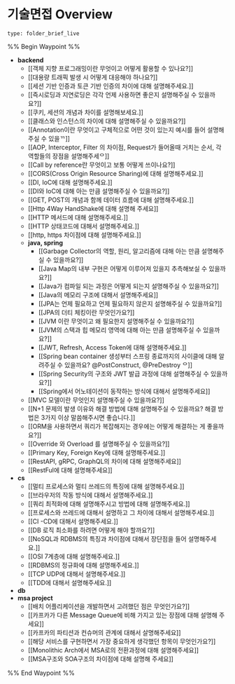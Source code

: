 # 기술면접 Overview
 
```ccard
type: folder_brief_live
```
 

%% Begin Waypoint %%
- **backend**
	- [[객체 지향 프로그래밍이란 무엇이고 어떻게 활용할 수 있나요?]]
	- [[대용량 트래픽 발생 시 어떻게 대응해야 하나요?]]
	- [[세션 기반 인증과 토큰 기반 인증의 차이에 대해 설명해주세요.]]
	- [[즉시로딩과 지연로딩은 각각 언제 사용하면 좋은지 설명해주실 수 있을까요?]]
	- [[쿠키, 세션의 개념과 차이를 설명해보세요.]]
	- [[클래스와 인스턴스의 차이에 대해 설명해주실 수 있을까요?]]
	- [[Annotation이란 무엇이고 구체적으로 어떤 것이 있는지 예시를 들어 설명해주실 수 있을ᄁ]]
	- [[AOP, Interceptor, Filter 의 차이점, Request가 들어올때 거치는 순서, 각 역할들의 장점을 설명해주세ᄋ]]
	- [[Call by reference란 무엇이고 보통 어떻게 쓰이나요?]]
	- [[CORS(Cross Origin Resource Sharing)에 대해 설명해주세요.]]
	- [[DI, IoC에 대해 설명해주세요.]]
	- [[DI와 IoC에 대해 아는 만큼 설명해주실 수 있을까요?]]
	- [[GET, POST의 개념과 함께 데이터 흐름에 대해 설명해주세요.]]
	- [[Http 4Way HandShake에 대해 설명해 주세요]]
	- [[HTTP 메서드에 대해 설명해주세요.]]
	- [[HTTP 상태코드에 대해서 설명해주세요.]]
	- [[http, https 차이점에 대해 설명해주세요.]]
	- **java, spring**
		- [[Garbage Collector의 역할, 원리, 알고리즘에 대해 아는 만큼 설명해주실 수 있을까요?]]
		- [[Java Map의 내부 구현은 어떻게 이루어져 있을지 추측해보실 수 있을까요?]]
		- [[Java가 컴파일 되는 과정은 어떻게 되는지 설명해주실 수 있을까요?]]
		- [[Java의 메모리 구조에 대해서 설명해주세요]]
		- [[JPA는 언제 필요하고 언제 필요하지 않은지 설명해주실 수 있을까요?]]
		- [[JPA의 더티 체킹이란 무엇인가요?]]
		- [[JVM 이란 무엇이고 왜 필요한지 설명해주실 수 있을까요?]]
		- [[JVM의 스택과 힙 메모리 영역에 대해 아는 만큼 설명해주실 수 있을까요?]]
		- [[JWT, Refresh, Access Token에 대해 설명해주세요.]]
		- [[Spring bean container 생성부터 스프링 종료까지의 사이클에 대해 알려주실 수 있을까요? @PostConstruct, @PreDestroy ᄋ]]
		- [[Spring Security의 구조와 JWT 발급 과정에 대해 설명해주실 수 있을까요?]]
		- [[Spring에서 어노테이션이 동작하는 방식에 대해서 설명해주세요]]
	- [[MVC 모델이란 무엇인지 설명해주실 수 있을까요?]]
	- [[N+1 문제의 발생 이유와 해결 방법에 대해 설명해주실 수 있을까요? 해결 방법은 3가지 이상 말씀해주시면 좋습니다.]]
	- [[ORM을 사용하면서 쿼리가 복잡해지는 경우에는 어떻게 해결하는 게 좋을까요?]]
	- [[Override 와 Overload 를 설명해주실 수 있을까요?]]
	- [[Primary Key, Foreign Key에 대해 설명해주세요.]]
	- [[RestAPI, gRPC, GraphQL의 차이에 대해 설명해주세요]]
	- [[RestFul에 대해 설명해주세요]]
- **cs**
	- [[멀티 프로세스와 멀티 쓰레드의 특징에 대해 설명해주세요.]]
	- [[브라우저의 작동 방식에 대해서 설명해주세요.]]
	- [[쿼리 최적화에 대해 설명해주시고 방법에 대해 설명해주세요.]]
	- [[프로세스와 쓰레드에 대해서 설명하고 그 차이에 대해서 설명해주세요.]]
	- [[CI -CD에 대해서 설명해주세요.]]
	- [[DB 로직 최소화를 하려면 어떻게 해야 할까요?]]
	- [[NoSQL과 RDBMS의 특징과 차이점에 대해서 장단점을 들어 설명해주세요.]]
	- [[OSI 7계층에 대해 설명해주세요.]]
	- [[RDBMS의 정규화에 대해 설명해주세요.]]
	- [[TCP UDP에 대해서 설명해주세요.]]
	- [[TDD에 대해서 설명해주세요.]]
- **db**
- **msa project**
	- [[배치 어플리케이션을 개발하면서 고려했던 점은 무엇인가요?]]
	- [[카프카가 다른 Message Queue에 비해 가지고 있는 장점에 대해 설명해 주세요]]
	- [[카프카의 파티션과 컨슈머의 관계에 대해서 살명해주세요]]
	- [[해당 서비스를 구현하면서 가장 중요하게 생각했던 항목이 무엇인가요?]]
	- [[Monolithic Arch에서 MSA로의 전환과정에 대해 설명해주세요]]
	- [[MSA구조와 SOA구조의 차이점에 대해 설명해 주세요]]

%% End Waypoint %%